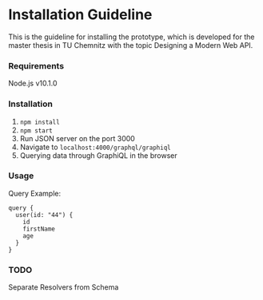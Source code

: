 # Installation Guideline

This is the guideline for installing the prototype, which is developed for the master thesis in TU Chemnitz with the topic Designing a Modern Web API.

### Requirements

Node.js v10.1.0

### Installation

1. `npm install`
2. `npm start`
3. Run JSON server on the port 3000
4. Navigate to `localhost:4000/graphql/graphiql`
5. Querying data through GraphiQL in the browser

### Usage

Query Example:

```
query {
  user(id: "44") {
    id
    firstName
    age
  }
}
```

### TODO

Separate Resolvers from Schema
